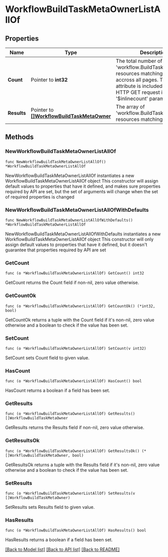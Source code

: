 # WorkflowBuildTaskMetaOwnerListAllOf

## Properties

Name | Type | Description | Notes
------------ | ------------- | ------------- | -------------
**Count** | Pointer to **int32** | The total number of &#39;workflow.BuildTaskMetaOwner&#39; resources matching the request, accross all pages. The &#39;Count&#39; attribute is included when the HTTP GET request includes the &#39;$inlinecount&#39; parameter. | [optional] 
**Results** | Pointer to [**[]WorkflowBuildTaskMetaOwner**](workflow.BuildTaskMetaOwner.md) | The array of &#39;workflow.BuildTaskMetaOwner&#39; resources matching the request. | [optional] 

## Methods

### NewWorkflowBuildTaskMetaOwnerListAllOf

`func NewWorkflowBuildTaskMetaOwnerListAllOf() *WorkflowBuildTaskMetaOwnerListAllOf`

NewWorkflowBuildTaskMetaOwnerListAllOf instantiates a new WorkflowBuildTaskMetaOwnerListAllOf object
This constructor will assign default values to properties that have it defined,
and makes sure properties required by API are set, but the set of arguments
will change when the set of required properties is changed

### NewWorkflowBuildTaskMetaOwnerListAllOfWithDefaults

`func NewWorkflowBuildTaskMetaOwnerListAllOfWithDefaults() *WorkflowBuildTaskMetaOwnerListAllOf`

NewWorkflowBuildTaskMetaOwnerListAllOfWithDefaults instantiates a new WorkflowBuildTaskMetaOwnerListAllOf object
This constructor will only assign default values to properties that have it defined,
but it doesn't guarantee that properties required by API are set

### GetCount

`func (o *WorkflowBuildTaskMetaOwnerListAllOf) GetCount() int32`

GetCount returns the Count field if non-nil, zero value otherwise.

### GetCountOk

`func (o *WorkflowBuildTaskMetaOwnerListAllOf) GetCountOk() (*int32, bool)`

GetCountOk returns a tuple with the Count field if it's non-nil, zero value otherwise
and a boolean to check if the value has been set.

### SetCount

`func (o *WorkflowBuildTaskMetaOwnerListAllOf) SetCount(v int32)`

SetCount sets Count field to given value.

### HasCount

`func (o *WorkflowBuildTaskMetaOwnerListAllOf) HasCount() bool`

HasCount returns a boolean if a field has been set.

### GetResults

`func (o *WorkflowBuildTaskMetaOwnerListAllOf) GetResults() []WorkflowBuildTaskMetaOwner`

GetResults returns the Results field if non-nil, zero value otherwise.

### GetResultsOk

`func (o *WorkflowBuildTaskMetaOwnerListAllOf) GetResultsOk() (*[]WorkflowBuildTaskMetaOwner, bool)`

GetResultsOk returns a tuple with the Results field if it's non-nil, zero value otherwise
and a boolean to check if the value has been set.

### SetResults

`func (o *WorkflowBuildTaskMetaOwnerListAllOf) SetResults(v []WorkflowBuildTaskMetaOwner)`

SetResults sets Results field to given value.

### HasResults

`func (o *WorkflowBuildTaskMetaOwnerListAllOf) HasResults() bool`

HasResults returns a boolean if a field has been set.


[[Back to Model list]](../README.md#documentation-for-models) [[Back to API list]](../README.md#documentation-for-api-endpoints) [[Back to README]](../README.md)


